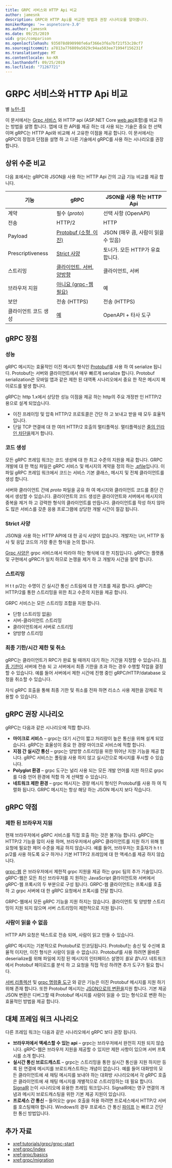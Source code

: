 ```yaml
---
title: GRPC 서비스와 HTTP Api 비교
author: jamesnk
description: GRPC와 HTTP Api를 비교한 방법과 권장 시나리오를 알아봅니다.
monikerRange: '>= aspnetcore-3.0'
ms.author: jamesnk
ms.date: 09/25/2019
uid: grpc/comparison
ms.openlocfilehash: 935078d890998fe6af366e3f6a7bf21f53c20cf7
ms.sourcegitcommit: a7813a776809a5029c94aa503ee71994f156231f
ms.translationtype: MT
ms.contentlocale: ko-KR
ms.lasthandoff: 09/25/2019
ms.locfileid: "71267721"
---
```

# <a name="compare-grpc-services-with-http-apis"></a>GRPC 서비스와 HTTP Api 비교

별 [뉴턴-킹](https://twitter.com/jamesnk)

이 문서에서는 [Grpc 서비스](https://grpc.io/docs/guides/) 와 HTTP api (ASP.NET Core [web api](xref:web-api/index)포함)를 비교 하는 방법을 설명 합니다. 앱에 대 한 API를 제공 하는 데 사용 되는 기술은 중요 한 선택 이며 gRPC는 HTTP Api와 비교해 서 고유한 이점을 제공 합니다. 이 문서에서는 gRPC의 장점과 단점을 설명 하 고 다른 기술에서 gRPC를 사용 하는 시나리오를 권장 합니다.

## <a name="high-level-comparison"></a>상위 수준 비교

다음 표에서는 gRPC와 JSON을 사용 하는 HTTP Api 간의 고급 기능 비교를 제공 합니다.

| 기능          | gRPC                                               | JSON을 사용 하는 HTTP Api           |
| ---------------- | -------------------------------------------------- | ----------------------------- |
| 계약         | 필수 (*proto*)                                | 선택 사항 (OpenAPI)            |
| 전송        | HTTP/2                                             | HTTP                          |
| Payload          | [Protobuf (소형, 이진)](#performance)           | JSON (매우 큼, 사람이 읽을 수 있음)  |
| Prescriptiveness | [Strict 사양](#strict-specification)      | 토너가. 모든 HTTP가 유효 합니다.      |
| 스트리밍        | [클라이언트, 서버, 양방향](#streaming)       | 클라이언트, 서버                |
| 브라우저 지원  | [아니요 (grpc-웹 필요)](#limited-browser-support) | 예                           |
| 보안         | 전송 (HTTPS)                                  | 전송 (HTTPS)             |
| 클라이언트 코드 생성 | [예](#code-generation)                      | OpenAPI + 타사 도구 |

## <a name="grpc-strengths"></a>gRPC 장점

### <a name="performance"></a>성능

gRPC 메시지는 효율적인 이진 메시지 형식인 [Protobuf](https://developers.google.com/protocol-buffers/docs/overview)를 사용 하 여 serialize 됩니다. Protobuf는 서버와 클라이언트에서 매우 빠르게 serialize 합니다. Protobuf serialization은 모바일 앱과 같은 제한 된 대역폭 시나리오에서 중요 한 작은 메시지 페이로드를 발생 합니다.

gRPC는 http 1.x에서 상당한 성능 이점을 제공 하는 http의 주요 개정판 인 HTTP/2 용으로 설계 되었습니다.

* 이진 프레이밍 및 압축 HTTP/2 프로토콜은 간단 하 고 보내고 받을 때 모두 효율적입니다.
* 단일 TCP 연결에 대 한 여러 HTTP/2 호출의 멀티플렉싱. 멀티플렉싱은 [줄의 인라인 차단을](https://en.wikipedia.org/wiki/Head-of-line_blocking)제거 합니다.

### <a name="code-generation"></a>코드 생성

모든 gRPC 프레임 워크는 코드 생성에 대 한 최고 수준의 지원을 제공 합니다. GRPC 개발에 대 한 핵심 파일은 gRPC 서비스 및 메시지의 계약을 정의 하는 [ .pfile](https://developers.google.com/protocol-buffers/docs/proto3)입니다. 이 파일 gRPC 프레임 워크에서 코드는 서비스 기본 클래스, 메시지 및 전체 클라이언트를 생성 합니다.

서버와 클라이언트 간에 *proto* 파일을 공유 하 여 메시지와 클라이언트 코드를 종단 간에서 생성할 수 있습니다. 클라이언트의 코드 생성은 클라이언트와 서버에서 메시지의 중복을 제거 하 고 강력한 형식의 클라이언트를 만듭니다. 클라이언트를 작성 하지 않아도 많은 서비스를 갖춘 응용 프로그램에 상당한 개발 시간이 절감 됩니다.

### <a name="strict-specification"></a>Strict 사양

JSON을 사용 하는 HTTP API에 대 한 공식 사양이 없습니다. 개발자는 Url, HTTP 동사 및 응답 코드의 가장 좋은 형식을 논의 합니다.

[Grpc 사양은](https://github.com/grpc/grpc/blob/master/doc/PROTOCOL-HTTP2.md) grpc 서비스에서 따라야 하는 형식에 대 한 지침입니다. gRPC는 플랫폼 및 구현에서 gPRC가 일치 하므로 논쟁을 제거 하 고 개발자 시간을 절약 합니다.

### <a name="streaming"></a>스트리밍

H t t p/2는 수명이 긴 실시간 통신 스트림에 대 한 기초를 제공 합니다. gRPC는 HTTP/2를 통한 스트리밍을 위한 최고 수준의 지원을 제공 합니다.

GRPC 서비스는 모든 스트리밍 조합을 지원 합니다.

* 단항 (스트리밍 없음)
* 서버-클라이언트 스트리밍
* 클라이언트에서 서버로 스트리밍
* 양방향 스트리밍

### <a name="deadlinetimeouts-and-cancellation"></a>최종 기한/시간 제한 및 취소

gRPC는 클라이언트가 RPC가 완료 될 때까지 대기 하는 기간을 지정할 수 있습니다. [최종 기한이](https://grpc.io/blog/deadlines) 서버에 전송 되 고 서버에서 최종 기한을 초과 하는 경우 수행할 작업을 결정할 수 있습니다. 예를 들어 서버에서 제한 시간에 진행 중인 gRPC/HTTP/database 요청을 취소할 수 있습니다.

자식 gRPC 호출을 통해 최종 기한 및 취소를 전파 하면 리소스 사용 제한을 강제로 적용할 수 있습니다.

## <a name="grpc-recommended-scenarios"></a>gRPC 권장 시나리오

gRPC는 다음과 같은 시나리오에 적합 합니다.

* **마이크로 서비스** &ndash; grpc는 대기 시간이 짧고 처리량이 높은 통신을 위해 설계 되었습니다. gRPC는 효율성이 중요 한 경량 마이크로 서비스에 적합 합니다.
* **지점 간 실시간 통신** &ndash; grpc는 양방향 스트리밍을 위한 뛰어난 지원 기능을 제공 합니다. gRPC 서비스는 폴링을 사용 하지 않고 실시간으로 메시지를 푸시할 수 있습니다.
* **Polyglot 환경** &ndash; grpc 도구는 널리 사용 되는 모든 개발 언어를 지원 하므로 grpc를 다중 언어 환경에 적합 하 게 선택할 수 있습니다.
* **네트워크 제한 환경** &ndash; grpc 메시지는 경량 메시지 형식인 Protobuf를 사용 하 여 직렬화 됩니다. GRPC 메시지는 항상 해당 하는 JSON 메시지 보다 작습니다.

## <a name="grpc-weaknesses"></a>gRPC 약점

### <a name="limited-browser-support"></a>제한 된 브라우저 지원

현재 브라우저에서 gRPC 서비스를 직접 호출 하는 것은 불가능 합니다. gRPC는 HTTP/2 기능을 많이 사용 하며, 브라우저에서 gRPC 클라이언트를 지원 하기 위해 웹 요청에 필요한 제어 수준을 제공 하지 않습니다. 예를 들어, 브라우저는 호출자가 h t t p/2를 사용 하도록 요구 하거나 기본 HTTP/2 프레임에 대 한 액세스를 제공 하지 않습니다.

[grpc-웹](https://grpc.io/docs/tutorials/basic/web.html) 은 브라우저에서 제한적 grpc 지원을 제공 하는 grpc 팀의 추가 기술입니다. gRPC-웹은 모든 최신 브라우저를 지 원하는 JavaScript 클라이언트와 서버에서 gRPC-웹 프록시의 두 부분으로 구성 됩니다. GRPC-웹 클라이언트는 프록시를 호출 하 고 grpc 서버에 대 한 gRPC 요청에서 프록시를 전달 합니다.

GRPC-웹에서 모든 gRPC 기능을 지원 하지는 않습니다. 클라이언트 및 양방향 스트리밍이 지원 되지 않으며 서버 스트리밍이 제한적으로 지원 됩니다.

### <a name="not-human-readable"></a>사람이 읽을 수 없음

HTTP API 요청은 텍스트로 전송 되며, 사람이 읽고 만들 수 있습니다.

gRPC 메시지는 기본적으로 Protobuf로 인코딩됩니다. Protobuf는 송신 및 수신에 효율적 이지만, 이진 형식은 사람이 읽을 수 없습니다. Protobuf를 사용 하려면 올바른 deserialize를 위해 파일에 지정 된 메시지의 인터페이스 설명이 *필요 합니다.* 네트워크에서 Protobuf 페이로드를 분석 하 고 요청을 직접 작성 하려면 추가 도구가 필요 합니다.

[서버 리플렉션](https://github.com/grpc/grpc/blob/master/doc/server-reflection.md) 및 [grpc 명령줄 도구](https://github.com/grpc/grpc/blob/master/doc/command_line_tool.md) 와 같은 기능은 이진 Protobuf 메시지를 지원 하기 위해 존재 합니다. 또한 Protobuf 메시지는 [JSON으로의 변환을](https://developers.google.com/protocol-buffers/docs/proto3#json)지원 합니다. 기본 제공 JSON 변환은 디버그할 때 Protobuf 메시지를 사람이 읽을 수 있는 형식으로 변환 하는 효율적인 방법을 제공 합니다.

## <a name="alternative-framework-scenarios"></a>대체 프레임 워크 시나리오

다른 프레임 워크는 다음과 같은 시나리오에서 gRPC 보다 권장 됩니다.

* **브라우저에서 액세스할 수 있는 api** &ndash; grpc는 브라우저에서 완전히 지원 되지 않습니다. gRPC-웹은 브라우저 지원을 제공할 수 있지만 제한 사항이 있으며 서버 프록시를 소개 합니다.
* **실시간 통신 브로드캐스트** &ndash; grpc는 스트리밍을 통한 실시간 통신을 지원 하지만 등록 된 연결에 메시지를 브로드캐스트하는 개념이 없습니다. 예를 들어 대화방의 모든 클라이언트에 새 채팅 메시지를 보내야 하는 대화방 시나리오에서 각 gRPC 호출은 클라이언트에 새 채팅 메시지를 개별적으로 스트리밍하는 데 필요 합니다. [SignalR](xref:signalr/introduction) 는이 시나리오에 유용한 프레임 워크입니다. SignalR에는 영구 연결의 개념과 메시지 브로드캐스팅을 위한 기본 제공 지원이 있습니다.
* **프로세스 간 통신** &ndash; 들어오는 grpc 호출을 허용 하려면 프로세스에서 HTTP/2 서버를 호스팅해야 합니다. Windows의 경우 프로세스 간 통신 [파이프](/dotnet/standard/io/pipe-operations) 는 빠르고 간단한 통신 방법입니다.

## <a name="additional-resources"></a>추가 자료

* <xref:tutorials/grpc/grpc-start>
* <xref:grpc/index>
* <xref:grpc/basics>
* <xref:grpc/migration>
